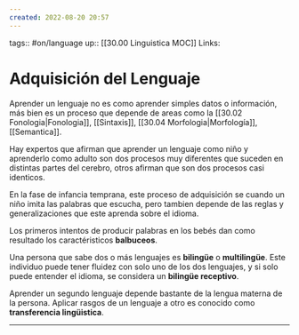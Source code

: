 ```yaml
---
created: 2022-08-20 20:57
---
```

tags:: #on/language 
up:: [[30.00 Linguistica MOC]]
Links: 
# Adquisición del Lenguaje
Aprender un lenguaje no es como aprender simples datos o información, más bien es un proceso que depende de areas como la [[30.02 Fonologia|Fonologia]], [[Sintaxis]], [[30.04 Morfologia|Morfología]], [[Semantica]].

Hay expertos que afirman que aprender un lenguaje como niño y aprenderlo como adulto son dos procesos muy diferentes que suceden en distintas partes del cerebro, otros afirman que son dos procesos casi identicos.

En la fase de infancia temprana, este proceso de adquisición se cuando un niño imita las palabras que escucha, pero tambien depende de las reglas y generalizaciones que este aprenda sobre el idioma.

Los primeros intentos de producir palabras en los bebés dan como resultado los caractéristicos **balbuceos**. 

Una persona que sabe dos o más lenguajes es **bilingüe** o **multilingüe**. Este individuo puede tener fluidez con solo uno de los dos lenguajes, y si solo puede entender el idioma, se considera un **bilingüe receptivo**.

Aprender un segundo lenguaje depende bastante de la lengua materna de la persona. Aplicar rasgos de un lenguaje a otro es conocido como **transferencia lingüistica**.
___
